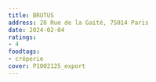 ```yaml
---
title: BRUTUS
address: 28 Rue de la Gaité, 75014 Paris
date: 2024-02-04
ratings:
- 4
foodtags:
- crêperie
cover: P1002125_export
---
```

